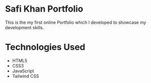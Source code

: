 # Safi Khan Portfolio

This is the my first online Portfolio which I developed to showcase my development skills.

# Technologies Used

- HTML5
- CSS3
- JavaScript
- Tailwind CSS
